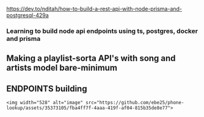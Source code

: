 https://dev.to/nditah/how-to-build-a-rest-api-with-node-prisma-and-postgresql-429a
### Learning to build node api endpoints using ts, postgres, docker and prisma 
## Making a playlist-sorta API's with song and artists model bare-minimum
## ENDPOINTS building  
    <img width="528" alt="image" src="https://github.com/ebe25/phone-lookup/assets/35373105/fba4ff7f-4aaa-419f-af04-815b35de8e77">


